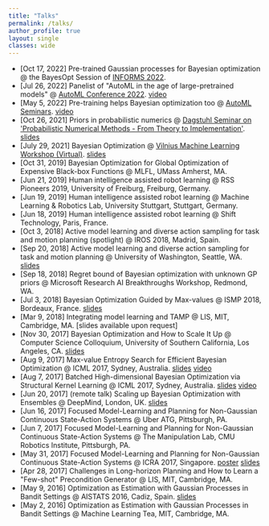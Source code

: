 ```yaml
---
title: "Talks"
permalink: /talks/
author_profile: true
layout: single 
classes: wide
---
```

- [Oct 17, 2022] Pre-trained Gaussian processes for Bayesian optimization @ the BayesOpt Session of [INFORMS 2022](https://meetings.informs.org/wordpress/indianapolis2022/).
- [Jul 26, 2022] Panelist of "AutoML in the age of large-pretrained models" @ [AutoML Conference 2022](https://automl.cc/). [video](https://www.youtube.com/watch?v=SrnvX28u-ww)
- [May 5, 2022] Pre-training helps Bayesian optimization too @ [AutoML Seminars](https://automl-seminars.github.io/). [video](https://www.youtube.com/watch?v=cH4-hHXvO5c)
- [Oct 26, 2021] Priors in probabilistic numerics @ [Dagstuhl Seminar on 'Probabilistic Numerical Methods - From Theory to Implementation'](https://www.dagstuhl.de/21432). [slides](https://zi-wang.com/pub/Priors_in_probabilistic_numerics_10_26_2021.pdf)
- [July 29, 2021] Bayesian Optimization @ [Vilnius Machine Learning Workshop (Virtual)](https://workshops.eeml.eu/). [slides](https://zi-wang.com/pub/bayesopt_tutorial.pdf)
- [Oct 31, 2019] Bayesian Optimization for Global Optimization of Expensive Black-box Functions @ MLFL, UMass Amherst, MA. 
- [Jun 21, 2019] Human intelligence assisted robot learning @ RSS Pioneers 2019, University of Freiburg, Freiburg, Germany.
- [Jun 19, 2019] Human intelligence assisted robot learning @ Machine Learning & Robotics Lab, University Stuttgart, Stuttgart, Germany. 
- [Jun 18, 2019] Human intelligence assisted robot learning @ Shift Technology, Paris, France. 
- [Oct 3, 2018] Active model learning and diverse action sampling for task and motion planning (spotlight) @ IROS 2018, Madrid, Spain. 
- [Sep 20, 2018] Active model learning and diverse action sampling for task and motion planning @ University of Washington, Seattle, WA. [slides](https://zi-wang.com/pub/ltamp)
- [Sep 18, 2018] Regret bound of Bayesian optimization with unknown GP priors @ Microsoft Research AI Breakthroughs Workshop, Redmond, WA. 
- [Jul 3, 2018] Bayesian Optimization Guided by Max-values @ ISMP 2018, Bordeaux, France. [slides](https://www.icloud.com/keynote/0iOMOD8vx385JepjFFJWCXl4A#bo%5Ftalk)
- [Mar 9, 2018] Integrating model learning and TAMP @ LIS, MIT, Cambridge, MA. [slides available upon request]
- [Nov 30, 2017] Bayesian Optimization and How to Scale It Up @ Computer Science Colloquium, University of Southern California, Los Angeles, CA. [slides](http://zi-wang.com/pub/bo_talk_usc.pdf)
- [Aug 9, 2017] Max-value Entropy Search for Efficient Bayesian Optimization @ ICML 2017, Sydney, Australia. [slides](https://www.icloud.com/keynote/0FxhBnGLGBPCopqQH_v8xF_Vw#maxvalue) [video](https://vimeo.com/238266740)
- [Aug 7, 2017] Batched High-dimensional Bayesian Optimization via Structural Kernel Learning @ ICML 2017, Sydney, Australia. [slides](https://www.icloud.com/keynote/0LBVoOAXm9JJIzgKlqpjrQThA#skl) [video](https://vimeo.com/240609525)
- [Jun 20, 2017] (remote talk) Scaling up Bayesian Optimization with Ensembles @ DeepMind, London, UK. [slides](https://www.icloud.com/keynote/0S9h7NGDRCeHW6UsrynsVhO_g#ebo%5Ftalk%5Fdeepmind)
- [Jun 16, 2017] Focused Model-Learning and Planning for Non-Gaussian Continuous State-Action Systems @ Uber ATG, Pittsburgh, PA.
- [Jun 7, 2017] Focused Model-Learning and Planning for Non-Gaussian Continuous State-Action Systems @ The Manipulation Lab, CMU Robotics Institute, Pittsburgh, PA.
- [May 31, 2017] Focused Model-Learning and Planning for Non-Gaussian Continuous State-Action Systems @ ICRA 2017, Singapore. [poster](https://www.icloud.com/keynote/05MjagIrd2K58FRb4KqjoL7rg#poster) [slides](https://www.icloud.com/keynote/0SYOebCF3GXhkYjnf0Q0Jn5Uw#talk)
- [Apr 28, 2017] Challenges in Long-horizon Planning and How to Learn a "Few-shot" Precondition Generator @ LIS, MIT, Cambridge, MA. 
- [May 9, 2016] Optimization as Estimation with Gaussian Processes in Bandit Settings @ AISTATS 2016, Cadiz, Spain. [slides](http://zi-wang.com/pub/gpest_slides.pdf)
- [May 2, 2016] Optimization as Estimation with Gaussian Processes in Bandit Settings @ Machine Learning Tea, MIT, Cambridge, MA.
